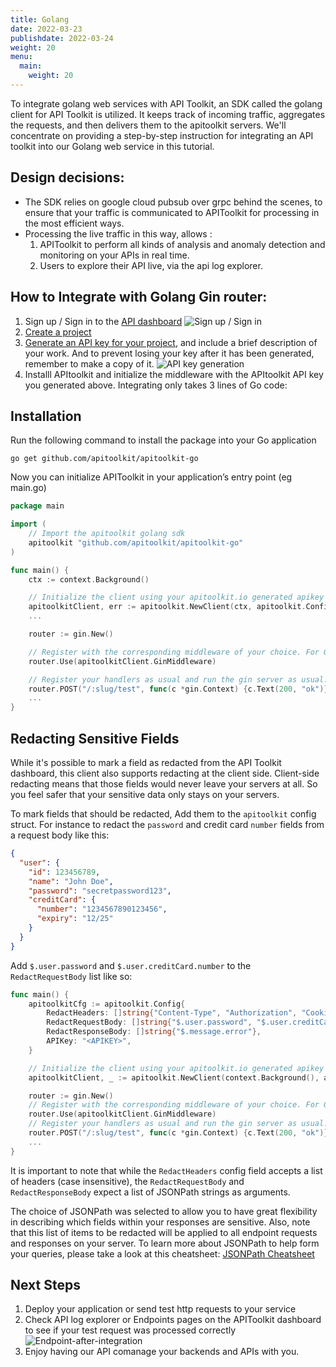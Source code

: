 ```yaml
---
title: Golang
date: 2022-03-23
publishdate: 2022-03-24
weight: 20
menu:
  main:
    weight: 20
---
```


To integrate golang web services with API Toolkit, an SDK called the golang client for API Toolkit is utilized. It keeps track of incoming traffic, aggregates the requests, and then delivers them to the apitoolkit servers. We'll concentrate on providing a step-by-step instruction for integrating an API toolkit into our Golang web service in this tutorial.

## Design decisions:

- The SDK relies on google cloud pubsub over grpc behind the scenes, to ensure that your traffic is communicated to APIToolkit for processing in the most efficient ways.
- Processing the live traffic in this way, allows :
  1. APIToolkit to perform all kinds of analysis and anomaly detection and monitoring on your APIs in real time.
  2. Users to explore their API live, via the api log explorer.

## How to Integrate with Golang Gin router:

1. Sign up / Sign in to the [API dashboard](https://app.apitoolkit.io)
   ![Sign up / Sign in](/signin.png)
2. [Create a project](/docs/dashboard/creating-a-project/)
3. [Generate an API key for your project](/docs/dashboard/generating-api-keys), and include a brief description of your work. And to prevent losing your key after it has been generated, remember to make a copy of it.
   ![API key generation](/api-keys-generation.png)
4. Installl APItoolkit and initialize the middleware with the APItoolkit API key you generated above. Integrating only takes 3 lines of Go code:

## Installation

Run the following command to install the package into your Go application

```
go get github.com/apitoolkit/apitoolkit-go
```

Now you can initialize APIToolkit in your application’s entry point (eg main.go)

```go
package main

import (
  	// Import the apitoolkit golang sdk
  	apitoolkit "github.com/apitoolkit/apitoolkit-go"
)

func main() {
    ctx := context.Background()

  	// Initialize the client using your apitoolkit.io generated apikey
  	apitoolkitClient, err := apitoolkit.NewClient(ctx, apitoolkit.Config{APIKey: "<APIKEY>"})
    ...

  	router := gin.New()

  	// Register with the corresponding middleware of your choice. For Gin router, we use the GinMiddleware method.
  	router.Use(apitoolkitClient.GinMiddleware)

  	// Register your handlers as usual and run the gin server as usual.
  	router.POST("/:slug/test", func(c *gin.Context) {c.Text(200, "ok")})
 	...
}
```

## Redacting Sensitive Fields

While it's possible to mark a field as redacted from the API Toolkit dashboard, this client also supports redacting at the client side. Client-side redacting means that those fields would never leave your servers at all. So you feel safer that your sensitive data only stays on your servers.

To mark fields that should be redacted, Add them to the `apitoolkit` config struct.
For instance to redact the `password` and credit card `number` fields from a request body like this:

```json
{
  "user": {
    "id": 123456789,
    "name": "John Doe",
    "password": "secretpassword123",
    "creditCard": {
      "number": "1234567890123456",
      "expiry": "12/25"
    }
  }
}
```

Add `$.user.password` and `$.user.creditCard.number` to the `RedactRequestBody` list like so:

```go
func main() {
    apitoolkitCfg := apitoolkit.Config{
        RedactHeaders: []string{"Content-Type", "Authorization", "Cookies"}, // Redacting both request and response headers
        RedactRequestBody: []string{"$.user.password", "$.user.creditCard.number"},
        RedactResponseBody: []string{"$.message.error"},
        APIKey: "<APIKEY>",
    }

    // Initialize the client using your apitoolkit.io generated apikey
    apitoolkitClient, _ := apitoolkit.NewClient(context.Background(), apitoolkitCfg)

    router := gin.New()
    // Register with the corresponding middleware of your choice. For Gin router, we use the GinMiddleware method.
    router.Use(apitoolkitClient.GinMiddleware)
    // Register your handlers as usual and run the gin server as usual.
    router.POST("/:slug/test", func(c *gin.Context) {c.Text(200, "ok")})
    ...
}
```

It is important to note that while the `RedactHeaders` config field accepts a list of headers (case insensitive), the `RedactRequestBody` and `RedactResponseBody` expect a list of JSONPath strings as arguments.

The choice of JSONPath was selected to allow you to have great flexibility in describing which fields within your responses are sensitive. Also, note that this list of items to be redacted will be applied to all endpoint requests and responses on your server. To learn more about JSONPath to help form your queries, please take a look at this cheatsheet: [JSONPath Cheatsheet](https://lzone.de/cheat-sheet/JSONPath)

## Next Steps

1. Deploy your application or send test http requests to your service
2. Check API log explorer or Endpoints pages on the APIToolkit dashboard to see if your test request was processed correctly
   ![Endpoint-after-integration](/endpoint-screenshot.png)
3. Enjoy having our API comanage your backends and APIs with you.
